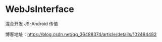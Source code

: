 # WebJsInterface
混合开发  JS-Android 传值

博客地址：https://blog.csdn.net/qq_36488374/article/details/102484482
